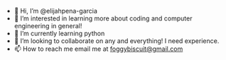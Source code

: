 - 👋 Hi, I’m @elijahpena-garcia
- 👀 I’m interested in learning more about coding and computer engineering in general!
- 🌱 I’m currently learning python
- 💞️ I’m looking to collaborate on any and everything! I need experience. 
- 📫 How to reach me email me at foggybiscuit@gmail.com

<!---
elijahpena-garcia/elijahpena-garcia is a ✨ special ✨ repository because its `README.md` (this file) appears on your GitHub profile.
You can click the Preview link to take a look at your changes.
--->
